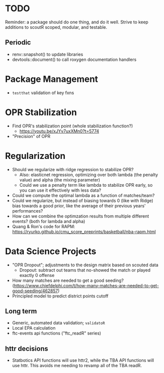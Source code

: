 # TODO

Reminder: a package should do one thing, and do it well. Strive to keep additions to scoutR scoped, modular, and testable.

## Periodic
- renv::snapshot() to update libraries
- devtools::document() to call roxygen documentation handlers

# Package Management
- `testthat` validation of key fxns

# OPR Stabilization
- Find OPR's stabilization point (whole stabilization function?)
    - https://youtu.be/xJYv7uxXMn0?t=5774
- "Precision" of OPR

# Regularization
- Should we regularize with ridge regression to stabilize OPR?
    - Also: elasticnet regression, optimizing over both lambda (the penalty value) and alpha (the mixing parameter)
    - Could we use a penalty term like lambda to stabilize OPR early, so you can use it effectively with less data?
- Could we compute the optimal lambda as a function of matches/team?
- Could we regularize, but instead of biasing towards 0 (like with Ridge) bias towards a good prior, like the average of their previous years' performances?
- How can we combine the optimzation results from multiple different events? (both for lambda and alpha)
- Quang & Ron's code for RAPM: https://ryurko.github.io/cmu_score_preprints/basketball/nba-rapm.html

# Data Science Projects
- "OPR Dropout"; adjustments to the design matrix based on scouted data
    - Dropout: subtract out teams that no-showed the match or played exactly 0 offense
- How many matches are needed to get a good seeding? (https://www.chiefdelphi.com/t/how-many-matches-are-needed-to-get-good-seeding/462857)
- Principled model to predict district points cutoff

## Long term
- Generic, automated data validation; `validatoR`
- Local EPA calculation
- ftc-events api functions ("ftc_readR" series)

## httr decisions
- Statbotics API functions will use httr2, while the TBA API functions will use httr. This avoids me needing to revamp all of the TBA readR.
